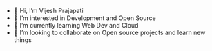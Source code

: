 - 👋 Hi, I’m Vijesh Prajapati
- 👀 I’m interested in Development and Open Source
- 🌱 I’m currently learning Web Dev and Cloud
- 💞️ I’m looking to collaborate on Open source projects and learn new things


<!---
vijeshprajapati/vijeshprajapati is a ✨ special ✨ repository because its `README.md` (this file) appears on your GitHub profile.
You can click the Preview link to take a look at your changes.
--->
